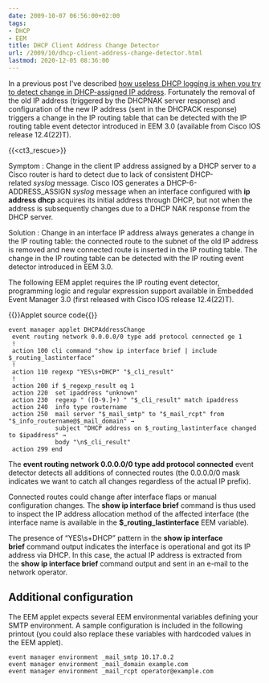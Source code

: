 ```yaml
---
date: 2009-10-07 06:56:00+02:00
tags:
- DHCP
- EEM
title: DHCP Client Address Change Detector
url: /2009/10/dhcp-client-address-change-detector.html
lastmod: 2020-12-05 08:36:00
---
```

In a previous post I've described [how useless DHCP logging is when you try to detect change in DHCP-assigned IP address](https://blog.ipspace.net/2009/09/dhcp-logging-in-cisco-ios-is-nightmare.html). Fortunately the removal of the old IP address (triggered by the DHCPNAK server response) and configuration of the new IP address (sent in the DHCPACK response) triggers a change in the IP routing table that can be detected with the IP routing table event detector introduced in EEM 3.0 (available from Cisco IOS release 12.4(22)T).
<!--more-->
{{<ct3_rescue>}}

Symptom
: Change in the client IP address assigned by a DHCP server to a Cisco router is hard to detect due to lack of consistent DHCP-related <em>syslog</em> message. Cisco IOS generates a DHCP-6-ADDRESS_ASSIGN <em>syslog</em> message when an interface configured with <strong>ip address dhcp</strong> acquires its initial address through DHCP, but not when the address is subsequently changes due to a DHCP NAK response from the DHCP server.

Solution
: Change in an interface IP address always generates a change in the IP routing table: the connected route to the subnet of the old IP address is removed and new connected route is inserted in the IP routing table. The change in the IP routing table can be detected with the IP routing event detector introduced in EEM 3.0.

The following EEM applet requires the IP routing event detector, programming logic and regular expression support available in Embedded Event Manager 3.0 (first released with Cisco IOS release 12.4(22)T).

{{<cc>}}Applet source code{{</cc>}}
```
event manager applet DHCPAddressChange
 event routing network 0.0.0.0/0 type add protocol connected ge 1
 !
 action 100 cli command "show ip interface brief | include $_routing_lastinterface"
 !
 action 110 regexp "YES\s+DHCP" "$_cli_result"
 !
 action 200 if $_regexp_result eq 1
 action 220  set ipaddress "unknown"
 action 230  regexp " ([0-9.]+) " "$_cli_result" match ipaddress
 action 240  info type routername
 action 250  mail server "$_mail_smtp" to "$_mail_rcpt" from "$_info_routername@$_mail_domain" →
             subject "DHCP address on $_routing_lastinterface changed to $ipaddress" →
             body "\n$_cli_result"
 action 299 end 
```

The **event routing network 0.0.0.0/0 type add protocol connected** event detector detects all additions of connected routes (the 0.0.0.0/0 mask indicates we want to catch all changes regardless of the actual IP prefix).

Connected routes could change after interface flaps or manual configuration changes. The **show ip interface brief** command is thus used to inspect the IP address allocation method of the affected interface (the interface name is available in the **$\_routing\_lastinterface** EEM variable).

The presence of “YES\\s+DHCP” pattern in the **show ip interface brief** command output indicates the interface is operational and got its IP address via DHCP. In this case, the actual IP address is extracted from the **show ip interface brief** command output and sent in an e-mail to the network operator.

## Additional configuration

The EEM applet expects several EEM environmental variables defining your SMTP environment. A sample configuration is included in the following printout (you could also replace these variables with hardcoded values in the EEM applet).

```
event manager environment _mail_smtp 10.17.0.2
event manager environment _mail_domain example.com
event manager environment _mail_rcpt operator@example.com
```

